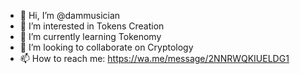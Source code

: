 - 👋 Hi, I’m @dammusician
- 👀 I’m interested in Tokens Creation
- 🌱 I’m currently learning Tokenomy
- 💞️ I’m looking to collaborate on Cryptology 
- 📫 How to reach me: https://wa.me/message/2NNRWQKIUELDG1

<!---
dammusician/dammusician is a ✨ special ✨ repository because its `README.md` (this file) appears on your GitHub profile.
You can click the Preview link to take a look at your changes.
--->
